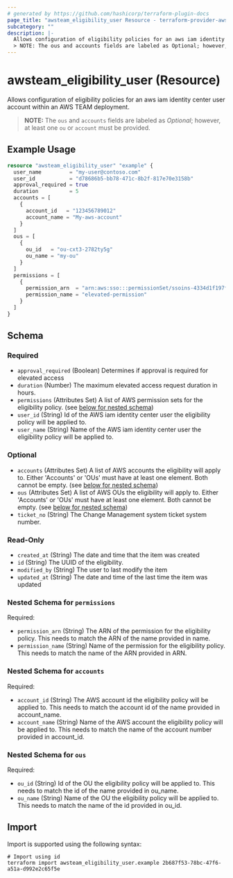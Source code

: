 ```yaml
---
# generated by https://github.com/hashicorp/terraform-plugin-docs
page_title: "awsteam_eligibility_user Resource - terraform-provider-awsteam"
subcategory: ""
description: |-
  Allows configuration of eligibility policies for an aws iam identity center user account within an AWS TEAM deployment.
  > NOTE: The ous and accounts fields are labeled as Optional; however, at least one ou or account must be provided.
---
```


# awsteam_eligibility_user (Resource)

Allows configuration of eligibility policies for an aws iam identity center user account within an AWS TEAM deployment.
> **NOTE:** The `ous` and `accounts` fields are labeled as *Optional*; however, at least one `ou` or `account` must be provided.

## Example Usage

```terraform
resource "awsteam_eligibility_user" "example" {
  user_name         = "my-user@contoso.com"
  user_id           = "d78686b5-bb78-471c-8b2f-817e70e3158b"
  approval_required = true
  duration          = 5
  accounts = [
    {
      account_id   = "123456789012"
      account_name = "My-aws-account"
    }
  ]
  ous = [
    {
      ou_id   = "ou-cxt3-2782ty5g"
      ou_name = "my-ou"
    }
  ]
  permissions = [
    {
      permission_arn  = "arn:aws:sso:::permissionSet/ssoins-4334d1f197f50907/ps-f5ge203d3d2428d3"
      permission_name = "elevated-permission"
    }
  ]
}
```

<!-- schema generated by tfplugindocs -->
## Schema

### Required

- `approval_required` (Boolean) Determines if approval is required for elevated access
- `duration` (Number) The maximum elevated access request duration in hours.
- `permissions` (Attributes Set) A list of AWS permission sets for the eligibility policy. (see [below for nested schema](#nestedatt--permissions))
- `user_id` (String) Id of the AWS iam identity center user the eligibility policy will be applied to.
- `user_name` (String) Name of the AWS iam identity center user the eligibility policy will be applied to.

### Optional

- `accounts` (Attributes Set) A list of AWS accounts the eligibility will apply to. Either 'Accounts' or 'OUs' must have at least one element. Both cannot be empty. (see [below for nested schema](#nestedatt--accounts))
- `ous` (Attributes Set) A list of AWS OUs the eligibility will apply to. Either 'Accounts' or 'OUs' must have at least one element. Both cannot be empty. (see [below for nested schema](#nestedatt--ous))
- `ticket_no` (String) The Change Management system ticket system number.

### Read-Only

- `created_at` (String) The date and time that the item was created
- `id` (String) The UUID of the eligibility.
- `modified_by` (String) The user to last modify the item
- `updated_at` (String) The date and time of the last time the item was updated

<a id="nestedatt--permissions"></a>
### Nested Schema for `permissions`

Required:

- `permission_arn` (String) The ARN of the permission for the eligibility policy. This needs to match the ARN of the name provided in name.
- `permission_name` (String) Name of the permission for the eligibility policy. This needs to match the name of the ARN provided in ARN.


<a id="nestedatt--accounts"></a>
### Nested Schema for `accounts`

Required:

- `account_id` (String) The AWS account id the eligibility policy will be applied to. This needs to match the account id of the name provided in account_name.
- `account_name` (String) Name of the AWS account the eligibility policy will be applied to. This needs to match the name of the account number provided in account_id.


<a id="nestedatt--ous"></a>
### Nested Schema for `ous`

Required:

- `ou_id` (String) Id of the OU the eligibility policy will be applied to. This needs to match the id of the name provided in ou_name.
- `ou_name` (String) Name of the OU the eligibility policy will be applied to. This needs to match the name of the id provided in ou_id.

## Import

Import is supported using the following syntax:

```shell
# Import using id
terraform import awsteam_eligibility_user.example 2b687f53-78bc-47f6-a51a-d992e2c65f5e
```
